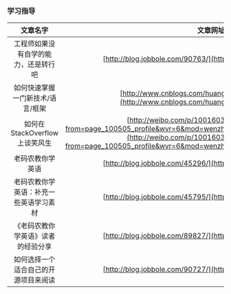 ### 学习指导
|            文章名字   |   文章网址           |
|:-----------:|:-------------:|
|工程师如果没有自学的能力，还是转行吧|[http://blog.jobbole.com/90763/](http://blog.jobbole.com/90763/)|
|如何快速掌握一门新技术/语言/框架|[http://www.cnblogs.com/huang0925/p/4735689.html](http://www.cnblogs.com/huang0925/p/4735689.html)|
|如何在 StackOverflow 上谈笑风生|[http://weibo.com/p/1001603846350675528215?from=page_100505_profile&wvr=6&mod=wenzhangmod#_loginLayer_1442049977030](http://weibo.com/p/1001603846350675528215?from=page_100505_profile&wvr=6&mod=wenzhangmod#_loginLayer_1442049977030)|
|老码农教你学英语|[http://blog.jobbole.com/45296/](http://blog.jobbole.com/45296/)|
|老码农教你学英语：补充一些英语学习素材|[http://blog.jobbole.com/45795/](http://blog.jobbole.com/45795/)|
|《老码农教你学英语》读者的经验分享|[http://blog.jobbole.com/89827/](http://blog.jobbole.com/89827/)|
|如何选择一个适合自己的开源项目来阅读|[http://blog.jobbole.com/90727/](http://blog.jobbole.com/90727/)|